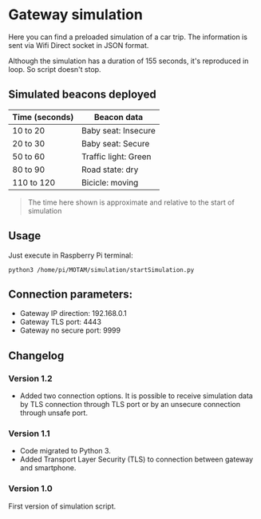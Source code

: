 
# Gateway simulation

Here you can find a preloaded simulation of a car trip. The information is sent via Wifi Direct socket in JSON format.

Although the simulation has a duration of 155 seconds, it's reproduced in loop. So script doesn't stop.

## Simulated beacons deployed

| Time (seconds) | Beacon data |
|--|--|
| 10 to 20 | Baby seat: Insecure |
| 20 to 30 | Baby seat: Secure |
| 50 to 60 | Traffic light: Green |
| 80 to 90 | Road state: dry | 
| 110 to 120 | Bicicle: moving |

> The time here shown is approximate and relative to the start of simulation

## Usage

Just execute in Raspberry Pi terminal:

    python3 /home/pi/MOTAM/simulation/startSimulation.py

## Connection parameters:

 - Gateway IP direction: 192.168.0.1
 - Gateway TLS port: 4443
 - Gateway no secure port: 9999

## Changelog
### Version 1.2
 - Added two connection options. It is possible to receive simulation data by TLS connection through TLS port or by an unsecure connection through unsafe port.
### Version 1.1
 - Code migrated to Python 3.
 - Added Transport Layer Security (TLS) to connection between gateway and smartphone.
### Version 1.0
First version of simulation script.
